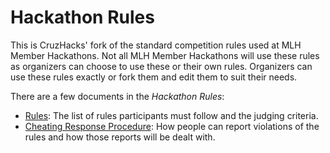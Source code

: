 # Hackathon Rules

This is CruzHacks' fork of the standard competition rules used at MLH Member Hackathons. Not all MLH Member Hackathons will use these rules as organizers can choose to use these or their own rules. Organizers can use these rules exactly or fork them and edit them to suit their needs.

There are a few documents in the _Hackathon Rules_:

- [Rules](Rules.md): The list of rules participants must follow and the judging criteria.
- [Cheating Response Procedure](Cheating%20Response%20Procedure.md): How people can report violations of the rules and how those reports will be dealt with.
